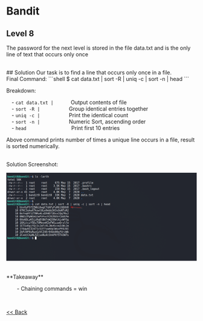 # Bandit

## Level 8
The password for the next level is stored in the file data.txt and is the only line of text that occurs only once

<br/>
## Solution
Our task is to find a line that occurs only once in a file.

<br/>
Final Command:
```shell
$ cat data.txt | sort -R | uniq -c | sort -n | head
```

Breakdown:

  - `cat data.txt | `      Output contents of file<br/>
  - `sort -R |`           Group identical entries together<br/>
  - `uniq -c |`           Print the identical count<br/>
  - `sort -n |`           Numeric Sort, ascending order<br/>
  - `head`                 Print first 10 entries<br/>

Above command prints number of times a unique line occurs in a file, result is sorted numerically.

<br/>
Solution Screenshot:

![Level 8 Image](./images/Level8.png)

<br/>
<span id=green>**Takeaway**</span><br/>

  - Chaining commands = win <br/>

<br/>

[<< Back](https://grey-fish.github.io/Bandit/index.html)

